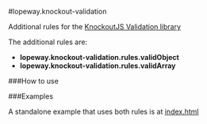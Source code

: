 #lopeway.knockout-validation

Additional rules for the [KnockoutJS Validation library](https://github.com/ericmbarnard/Knockout-Validation)

The additional rules are:

*	**lopeway.knockout-validation.rules.validObject**
*	**lopeway.knockout-validation.rules.validArray**

###How to use


###Examples

A standalone example that uses both rules is at [index.html](./lopeway.knockout-validation/index.html)